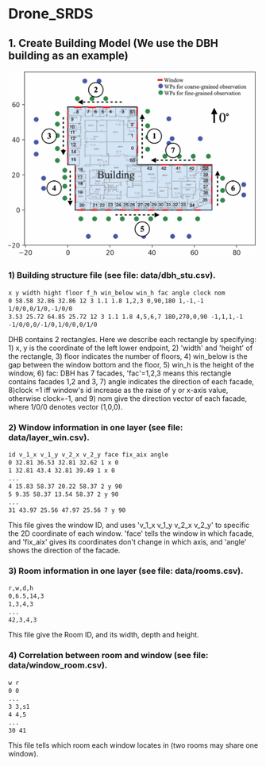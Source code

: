 # Drone_SRDS

## 1. Create Building Model (We use the DBH building as an example)
<img src="../building_sample.png" width="500"> 

### 1) Building structure file (see file: data/dbh_stu.csv). 

```
x y width hight floor f_h win_below win_h fac angle clock nom
0 58.58 32.86 32.86 12 3 1.1 1.8 1,2,3 0,90,180 1,-1,-1 1/0/0,0/1/0,-1/0/0
3.53 25.72 64.85 25.72 12 3 1.1 1.8 4,5,6,7 180,270,0,90 -1,1,1,-1 -1/0/0,0/-1/0,1/0/0,0/1/0
```
DHB contains 2 rectangles. Here we describe each rectangle by specifying: 1) x, y is the coordinate of the left lower endpoint, 2) 'width' and 'height' of the rectangle, 3) floor indicates the number of floors, 4) win_below is the gap between the window bottom and the floor, 5) win_h is the height of the window, 6) fac: DBH has 7 facades, 'fac'=1,2,3 means this rectangle contains facades 1,2 and 3, 7) angle indicates the direction of each facade, 8)clock =1 iff window's id increase as the raise of y or x-axis value, otherwise clock=-1, and 9) nom give the direction vector of each facade, where 1/0/0 denotes vector (1,0,0).

### 2) Window information in one layer (see file: data/layer_win.csv). 

```
id v_1_x v_1_y v_2_x v_2_y face fix_aix angle
0 32.81 36.53 32.81 32.62 1 x 0
1 32.81 43.4 32.81 39.49 1 x 0
...
4 15.83 58.37 20.22 58.37 2 y 90
5 9.35 58.37 13.54 58.37 2 y 90
...
31 43.97 25.56 47.97 25.56 7 y 90
```
This file gives the window ID, and uses 'v_1_x v_1_y v_2_x v_2_y' to specific the 2D coordinate of each window. 'face' tells the window in which facade, and 'fix_aix' gives its coordinates don't change in which axis, and 'angle' shows the direction of the facade. 

### 3) Room information in one layer (see file: data/rooms.csv). 

```
r,w,d,h
0,6.5,14,3
1,3,4,3
...
42,3,4,3
```
This file give the Room ID, and its width, depth and height. 

### 4) Correlation between room and window (see file: data/window_room.csv). 
```
w r
0 0
...
3 3,s1
4 4,5
...
30 41
```
This file tells which room each window locates in (two rooms may share one window). 




